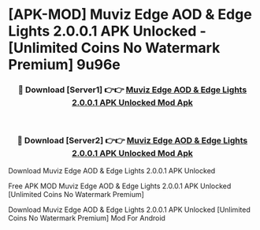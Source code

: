 # [APK-MOD] Muviz Edge  AOD & Edge Lights 2.0.0.1 APK Unlocked - [Unlimited Coins No Watermark Premium] 9u96e



<div align="center">
<h3>🔴 Download [Server1] 👉👉 <a href="https://momento.my/?title=Muviz_Edge__AOD_&_Edge_Lights_2.0.0.1_APK_Unlocked">Muviz Edge  AOD & Edge Lights 2.0.0.1 APK Unlocked Mod Apk</a></h3><br>

<h3>🔴 Download [Server2] 👉👉 <a href="https://momento.my/?title=Muviz_Edge__AOD_&_Edge_Lights_2.0.0.1_APK_Unlocked">Muviz Edge  AOD & Edge Lights 2.0.0.1 APK Unlocked Mod Apk</a></h3>
</div>



Download Muviz Edge  AOD & Edge Lights 2.0.0.1 APK Unlocked 

Free APK MOD Muviz Edge  AOD & Edge Lights 2.0.0.1 APK Unlocked [Unlimited Coins No Watermark Premium]

Download Muviz Edge  AOD & Edge Lights 2.0.0.1 APK Unlocked [Unlimited Coins No Watermark Premium] Mod For Android
